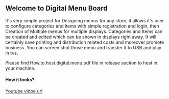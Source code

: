 ## Welcome to Digital Menu Board

It's very simple project for Designing menus for any store, it allows it's user to configure categories and items with simple registration and login, then Creation of Multiple menus for multiple displays. Categories and Items can be created and edited which can be shown in displays right away. It will certainly save printing and distribution related costs and moreover promote business. You can screen shot those menu and transfer it to USB and play in tvs.

Please find How.to.host.digital.menu.pdf file in release section to host in your machine. 

#### How it looks?
[Youtube vidoe url](https://www.youtube.com/watch?v=QfP0JaYCrfs&t=10s)
